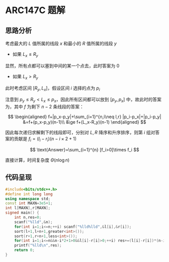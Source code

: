 # ARC147C 题解

## 思路分析

考虑最大的 $L$ 值所属的线段 $x$ 和最小的 $R$ 值所属的线段 $y$

- 如果 $L_x\le R_y$

显然，所有点都可以塞到中间的某一个点去，此时答案为 $0$

- 如果 $L_x>R_y$

此时考虑区间 $[R_y,L_x]$，假设区间 $i$ 选择的点为 $p_i$

注意到 $p_y\le R_y<L_x\le p_x$，因此所有区间都可以放到 $[p_y,p_x]$ 中，故此时的答案为，其中 $f$ 为剩下 $n-2$ 条线段的答案：

$$
\begin{aligned}
f+|p_x-p_y|+\sum_{i=1}^{n,i\neq l,r} |p_i-p_x|+|p_i-p_y|
&=f+(p_x-p_y)(n-1)\\
&\ge f+(L_x-R_y)(n-1)
\end{aligned}
$$

因此每次递归求解剩下的线段即可，分别对 $L,R$ 降序和升序排序，则第 $i$ 组对答案的贡献是 $f_i=(l_i-r_i)(n-i\times 2+1)$

$$
\text{Answer}=\sum_{i=1}^{n} [f_i>0]\times f_i
$$

直接计算，时间复杂度 $\Theta(n\log n)$

## 代码呈现

```cpp
#include<bits/stdc++.h>
#define int long long
using namespace std;
const int MAXN=3e5+1;
int l[MAXN],r[MAXN];
signed main() {
	int n,res=0;
	scanf("%lld",&n);
	for(int i=1;i<=n;++i) scanf("%lld%lld",&l[i],&r[i]);
	sort(l+1,l+n+1,greater<int>());
	sort(r+1,r+n+1,less<int>());
	for(int i=1;i<=n&&n-i*2+1>0&&l[i]-r[i]>0;++i) res+=(l[i]-r[i])*(n-i*2+1);
	printf("%lld\n",res);
	return 0;
} 
```

